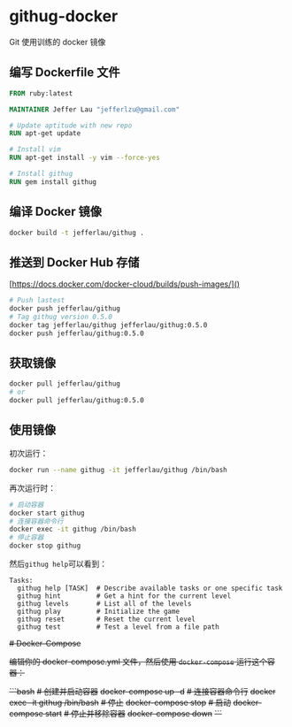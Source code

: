 # githug-docker
Git 使用训练的 docker 镜像

## 编写 Dockerfile 文件

```dockerfile
FROM ruby:latest

MAINTAINER Jeffer Lau "jefferlzu@gmail.com"

# Update aptitude with new repo
RUN apt-get update

# Install vim
RUN apt-get install -y vim --force-yes

# Install githug
RUN gem install githug
```

## 编译 Docker 镜像

```bash
docker build -t jefferlau/githug .
```

## 推送到 Docker Hub 存储

[https://docs.docker.com/docker-cloud/builds/push-images/]()

```bash
# Push lastest
docker push jefferlau/githug
# Tag githug version 0.5.0
docker tag jefferlau/githug jefferlau/githug:0.5.0
docker push jefferlau/githug:0.5.0
```

## 获取镜像

```bash
docker pull jefferlau/githug
# or
docker pull jefferlau/githug:0.5.0
```

## 使用镜像

初次运行：

```bash
docker run --name githug -it jefferlau/githug /bin/bash
```

再次运行时：

```bash
# 启动容器
docker start githug
# 连接容器命令行
docker exec -it githug /bin/bash
# 停止容器
docker stop githug
```

然后``githug help``可以看到：

```
Tasks:
  githug help [TASK]  # Describe available tasks or one specific task
  githug hint         # Get a hint for the current level
  githug levels       # List all of the levels
  githug play         # Initialize the game
  githug reset        # Reset the current level
  githug test         # Test a level from a file path
```


~~# Docker-Compose~~

~~编辑你的 docker-compose.yml 文件，然后使用 ``docker-compose`` 运行这个容器：~~

~~\`\`\`bash~~
~~# 创建并启动容器~~
~~docker-compose up -d~~
~~# 连接容器命令行~~
~~docker exec -it githug /bin/bash~~
~~# 停止~~
~~docker-compose stop~~
~~# 启动~~
~~docker-compose start~~
~~# 停止并移除容器~~
~~docker-compose down~~
~~\`\`\`~~


